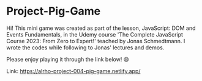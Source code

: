 # Project-Pig-Game

Hi! This mini game was created as part of the lesson, JavaScript: DOM and Events Fundamentals, in the Udemy course 'The Complete JavaScript Course 2023: From Zero to Expert!' teached by Jonas Schmedtmann. I wrote the codes while following to Jonas' lectures and demos.

Please enjoy playing it through the link below! 😄

Link: https://alrho-project-004-pig-game.netlify.app/
